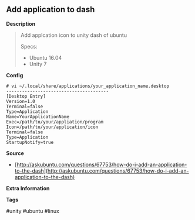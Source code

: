 ## Add application to dash

**Description**

> Add applcation icon to unity dash of ubuntu 
>
> Specs:
>
> * Ubuntu 16.04
> * Unity 7

**Config**

```
# vi ~/.local/share/applications/your_application_name.desktop
---------------------------------------
[Desktop Entry]
Version=1.0
Terminal=false
Type=Application
Name=YourApplicationName
Exec=/path/to/your/appliation/program
Icon=/path/to/your/application/icon
Terminal=false
Type=Application
StartupNotify=true

```

**Source**

* [http://askubuntu.com/questions/67753/how-do-i-add-an-application-to-the-dash](http://askubuntu.com/questions/67753/how-do-i-add-an-application-to-the-dash)

**Extra Information**

**Tags**

\#unity \#ubuntu \#linux




